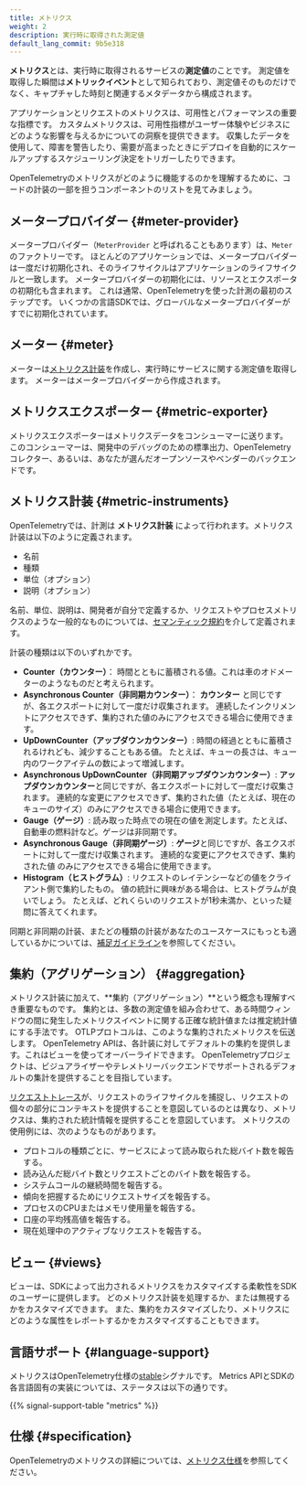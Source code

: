 ```yaml
---
title: メトリクス
weight: 2
description: 実行時に取得された測定値
default_lang_commit: 9b5e318
---
```


**メトリクス**とは、実行時に取得されるサービスの**測定値**のことです。
測定値を取得した瞬間は**メトリックイベント**として知られており、測定値そのものだけでなく、キャプチャした時刻と関連するメタデータから構成されます。

アプリケーションとリクエストのメトリクスは、可用性とパフォーマンスの重要な指標です。
カスタムメトリクスは、可用性指標がユーザー体験やビジネスにどのような影響を与えるかについての洞察を提供できます。
収集したデータを使用して、障害を警告したり、需要が高まったときにデプロイを自動的にスケールアップするスケジューリング決定をトリガーしたりできます。

OpenTelemetryのメトリクスがどのように機能するのかを理解するために、コードの計装の一部を担うコンポーネントのリストを見てみましょう。

## メータープロバイダー {#meter-provider}

メータープロバイダー（`MeterProvider` と呼ばれることもあります）は、`Meter`のファクトリーです。
ほとんどのアプリケーションでは、メータープロバイダーは一度だけ初期化され、そのライフサイクルはアプリケーションのライフサイクルと一致します。
メータープロバイダーの初期化には、リソースとエクスポータの初期化も含まれます。
これは通常、OpenTelemetryを使った計測の最初のステップです。
いくつかの言語SDKでは、グローバルなメータープロバイダーがすでに初期化されています。

## メーター {#meter}

メーターは[メトリクス計装](#metric-instruments)を作成し、実行時にサービスに関する測定値を取得します。
メーターはメータープロバイダーから作成されます。

## メトリクスエクスポーター {#metric-exporter}

メトリクスエクスポーターはメトリクスデータをコンシューマーに送ります。
このコンシューマーは、開発中のデバッグのための標準出力、OpenTelemetryコレクター、あるいは、あなたが選んだオープンソースやベンダーのバックエンドです。

## メトリクス計装 {#metric-instruments}

OpenTelemetryでは、計測は **メトリクス計装** によって行われます。メトリクス計装は以下のように定義されます。

- 名前
- 種類
- 単位（オプション）
- 説明（オプション）

名前、単位、説明は、開発者が自分で定義するか、リクエストやプロセスメトリクスのような一般的なものについては、[セマンティック規約](/docs/specs/semconv/general/metrics/)を介して定義されます。

計装の種類は以下のいずれかです。

- **Counter（カウンター）**： 時間とともに蓄積される値。これは車のオドメーターのようなものだと考えられます。
- **Asynchronous Counter（非同期カウンター）**： **カウンター** と同じですが、各エクスポートに対して一度だけ収集されます。
  連続したインクリメントにアクセスできず、集約された値のみにアクセスできる場合に使用できます。
- **UpDownCounter（アップダウンカウンター）**: 時間の経過とともに蓄積されるけれども、減少することもある値。
  たとえば、キューの長さは、キュー内のワークアイテムの数によって増減します。
- **Asynchronous UpDownCounter（非同期アップダウンカウンター）**: **アップダウンカウンター**と同じですが、各エクスポートに対して一度だけ収集されます。
  連続的な変更にアクセスできず、集約された値（たとえば、現在のキューのサイズ）のみにアクセスできる場合に使用できます。
- **Gauge（ゲージ）**: 読み取った時点での現在の値を測定します。たとえば、自動車の燃料計など。ゲージは非同期です。
- **Asynchronous Gauge（非同期ゲージ）**: **ゲージ**と同じですが、各エクスポートに対して一度だけ収集されます。
  連続的な変更にアクセスできず、集約された値 のみにアクセスできる場合に使用できます。
- **Histogram（ヒストグラム）**: リクエストのレイテンシーなどの値をクライアント側で集約したもの。
  値の統計に興味がある場合は、ヒストグラムが良いでしょう。
  たとえば、どれくらいのリクエストが1秒未満か、といった疑問に答えてくれます。

同期と非同期の計装、またどの種類の計装があなたのユースケースにもっとも適しているかについては、[補足ガイドライン](/docs/specs/otel/metrics/supplementary-guidelines/)を参照してください。

## 集約（アグリゲーション） {#aggregation}

メトリクス計装に加えて、**集約（アグリゲーション）**という概念も理解すべき重要なものです。
集約とは、多数の測定値を組み合わせて、ある時間ウィンドウの間に発生したメトリクスイベントに関する正確な統計値または推定統計値にする手法です。
OTLPプロトコルは、このような集約されたメトリクスを伝送します。
OpenTelemetry APIは、各計装に対してデフォルトの集約を提供します。これはビューを使ってオーバーライドできます。
OpenTelemetryプロジェクトは、ビジュアライザーやテレメトリーバックエンドでサポートされるデフォルトの集計を提供することを目指しています。

[リクエストトレース](/docs/concepts/signals/traces/)が、リクエストのライフサイクルを捕捉し、リクエストの個々の部分にコンテキストを提供することを意図しているのとは異なり、メトリクスは、集約された統計情報を提供することを意図しています。
メトリクスの使用例には、次のようなものがあります。

- プロトコルの種類ごとに、サービスによって読み取られた総バイト数を報告する。
- 読み込んだ総バイト数とリクエストごとのバイト数を報告する。
- システムコールの継続時間を報告する。
- 傾向を把握するためにリクエストサイズを報告する。
- プロセスのCPUまたはメモリ使用量を報告する。
- 口座の平均残高値を報告する。
- 現在処理中のアクティブなリクエストを報告する。

## ビュー {#views}

ビューは、SDKによって出力されるメトリクスをカスタマイズする柔軟性をSDKのユーザーに提供します。
どのメトリクス計装を処理するか、または無視するかをカスタマイズできます。
また、集約をカスタマイズしたり、メトリクスにどのような属性をレポートするかをカスタマイズすることもできます。

## 言語サポート {#language-support}

メトリクスはOpenTelemetry仕様の[stable](/docs/specs/otel/versioning-and-stability/#stable)シグナルです。
Metrics APIとSDKの各言語固有の実装については、ステータスは以下の通りです。

{{% signal-support-table "metrics" %}}

## 仕様 {#specification}

OpenTelemetryのメトリクスの詳細については、[メトリクス仕様](/docs/specs/otel/overview/#metric-signal)を参照してください。
